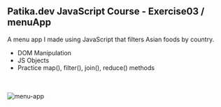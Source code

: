 ## Patika.dev JavaScript Course - Exercise03 / menuApp


A menu app I made using JavaScript that filters Asian foods by country.

- DOM Manipulation
- JS Objects
- Practice map(), filter(), join(), reduce() methods
<br><br><br>

![menu-app](https://user-images.githubusercontent.com/98349765/162400858-3ee1ade2-7948-4d9d-8cc6-8b9c4f9977af.gif)
